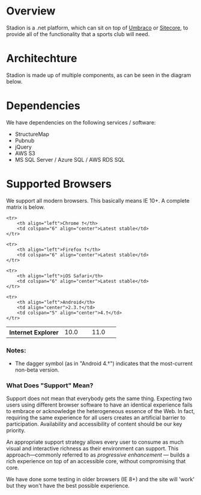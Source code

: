Overview
============

Stadion is a .net platform, which can sit on top of [Umbraco](umbraco/umbraco.html) or [Sitecore](sitecore/sitecore.html), to provide all of the functionality that a sports club will need.

Architechture
============

Stadion is made up of multiple components, as can be seen in the diagram below.

Dependencies
============
We have dependencies on the following services / software:
* StructureMap
* Pubnub
* jQuery
* AWS S3
* MS SQL Server / Azure SQL / AWS RDS SQL

Supported Browsers
============

We support all modern browsers. This basically means IE 10+. A complete matrix is below.


<table class="environments">
    <tbody><tr>
        <th align="left">Internet Explorer</th>
        <td align="center">10.0</td>
        <td align="center">&nbsp;&nbsp;&nbsp;&nbsp;&nbsp;11.0&nbsp;&nbsp;&nbsp;&nbsp;&nbsp;</td>
    </tr>

    <tr>
        <th align="left">Chrome †</th>
        <td colspan="6" align="center">Latest stable</td>
    </tr>

    <tr>
        <th align="left">Firefox †</th>
        <td colspan="6" align="center">Latest stable</td>
    </tr>

    <tr>
        <th align="left">iOS Safari</th>
        <td colspan="6" align="center">Latest stable</td>
    </tr>

    <tr>
        <th align="left">Android</th>
        <td align="center">2.3.†</td>
        <td colspan="5" align="center">4.†</td>
    </tr>

</tbody></table>

### Notes:
* The dagger symbol (as in "Android 4.†") indicates that the most-current non-beta version.


### What Does "Support" Mean?

Support does not mean that everybody gets the same thing. Expecting two users using different browser software to have an identical experience fails to embrace or acknowledge the heterogeneous essence of the Web. In fact, requiring the same experience for all users creates an artificial barrier to participation. Availability and accessibility of content should be our key priority.

An appropriate support strategy allows every user to consume as much visual and interactive richness as their environment can support. This approach—commonly referred to as _progressive enhancement_ — builds a rich experience on top of an accessible core, without compromising that core.

We have done some testing in older browsers (IE 8+) and the site will 'work' but they won't have the best possible experience.